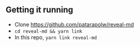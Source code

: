 ## Getting it running

- Clone <https://github.com/patarapolw/reveal-md>
- `cd reveal-md && yarn link`
- In this repo, `yarn link reveal-md`
